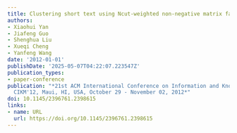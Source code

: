 ```yaml
---
title: Clustering short text using Ncut-weighted non-negative matrix factorization
authors:
- Xiaohui Yan
- Jiafeng Guo
- Shenghua Liu
- Xueqi Cheng
- Yanfeng Wang
date: '2012-01-01'
publishDate: '2025-05-07T04:22:07.223547Z'
publication_types:
- paper-conference
publication: "*21st ACM International Conference on Information and Knowledge Management,
  CIKM'12, Maui, HI, USA, October 29 - November 02, 2012*"
doi: 10.1145/2396761.2398615
links:
- name: URL
  url: https://doi.org/10.1145/2396761.2398615
---
```

